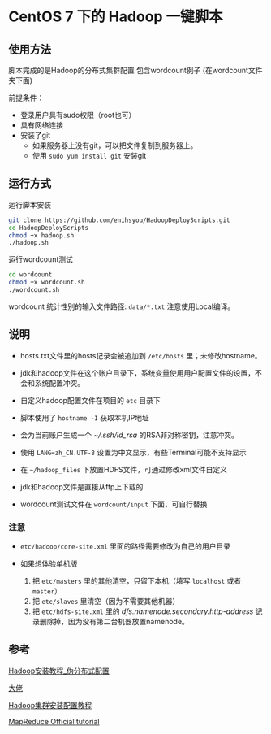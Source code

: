 # CentOS 7 下的 Hadoop 一键脚本

## 使用方法

脚本完成的是Hadoop的分布式集群配置
包含wordcount例子 (在wordcount文件夹下面)

前提条件：

- 登录用户具有sudo权限（root也可）
- 具有网络连接
- 安装了git
  - 如果服务器上没有git，可以把文件复制到服务器上。
  - 使用 `sudo yum install git` 安装git


## 运行方式

运行脚本安装
```bash
git clone https://github.com/enihsyou/HadoopDeployScripts.git
cd HadoopDeployScripts
chmod +x hadoop.sh
./hadoop.sh
```

运行wordcount测试
```bash
cd wordcount
chmod +x wordcount.sh
./wordcount.sh
```

wordcount 统计性别的输入文件路径: `data/*.txt`
注意使用Local编译。

## 说明

- hosts.txt文件里的hosts记录会被追加到 `/etc/hosts` 里；未修改hostname。
- jdk和hadoop文件在这个账户目录下，系统变量使用用户配置文件的设置，不会和系统配置冲突。
- 自定义hadoop配置文件在项目的 `etc` 目录下
- 脚本使用了 `hostname -I` 获取本机IP地址
- 会为当前账户生成一个 *~/.ssh/id_rsa* 的RSA非对称密钥，注意冲突。
- 使用 `LANG=zh_CN.UTF-8` 设置为中文显示，有些Terminal可能不支持显示
- 在 `~/hadoop_files` 下放置HDFS文件，可通过修改xml文件自定义
- jdk和hadoop文件是直接从ftp上下载的


- wordcount测试文件在 `wordcount/input` 下面，可自行替换
### 注意
- `etc/hadoop/core-site.xml` 里面的路径需要修改为自己的用户目录
- 如果想体验单机版

  1. 把 `etc/masters` 里的其他清空，只留下本机（填写 `localhost` 或者 `master`）
  2. 把 `etc/slaves` 里清空（因为不需要其他机器）
  3. 把 `etc/hdfs-site.xml` 里的 *dfs.namenode.secondary.http-address* 记录删除掉，因为没有第二台机器放置namenode。




## 参考

[Hadoop安装教程_伪分布式配置](http://dblab.xmu.edu.cn/blog/install-hadoop-in-centos)

[大佬](https://github.com/dccif/HadoopInstall)

[Hadoop集群安装配置教程](http://dblab.xmu.edu.cn/blog/install-hadoop-cluster/)

[MapReduce Official tutorial](https://hadoop.apache.org/docs/stable/hadoop-mapreduce-client/hadoop-mapreduce-client-core/MapReduceTutorial.html)

